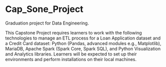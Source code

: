 # Cap_Sone_Project
 Graduation project for Data Engineering. 

 This Capstone Project requires learners to work with the following technologies to manage an ETL process for a Loan Application dataset and a Credit Card dataset: Python (Pandas, advanced modules e.g., Matplotlib), MariaDB, Apache Spark (Spark Core, Spark SQL), and Python Visualization and Analytics libraries. Learners will be expected to set up their environments and perform installations on their local machines.
